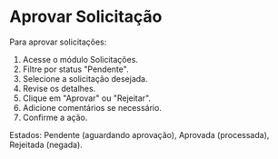 # Aprovar Solicitação

Para aprovar solicitações:

1. Acesse o módulo Solicitações.
2. Filtre por status "Pendente".
3. Selecione a solicitação desejada.
4. Revise os detalhes.
5. Clique em "Aprovar" ou "Rejeitar".
6. Adicione comentários se necessário.
7. Confirme a ação.

Estados: Pendente (aguardando aprovação), Aprovada (processada), Rejeitada (negada).
